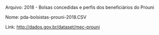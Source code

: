 Arquivo: 2018 - Bolsas concedidas e perfis dos beneficiários do Prouni

Nome: pda-bolsistas-prouni-2018.CSV

Link: http://dados.gov.br/dataset/mec-prouni
